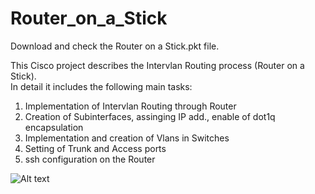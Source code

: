 # Router_on_a_Stick

Download and check the Router on a Stick.pkt file.<br/>

This Cisco project describes the Intervlan Routing process (Router on a Stick).<br/>
In detail it includes the following main tasks:<br/>
1. Implementation of Intervlan Routing through Router<br/>
2. Creation of Subinterfaces, assinging IP add., enable of dot1q encapsulation<br/>
3. Implementation and creation of Vlans in Switches<br/>
4. Setting of Trunk and Access ports<br/>
5. ssh configuration on the Router<br/>


![Alt text](https://raw.githubusercontent.com/paulzir/Router_on_a_Stick--Packet_Tracer_Cisco_Projects/master/router%20on%20a%20stick.JPG)
